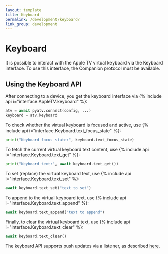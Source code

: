 ```yaml
---
layout: template
title: Keyboard
permalink: /development/keyboard/
link_group: development
---
```

# Keyboard

It is possible to interact with the Apple TV virtual keyboard via the Keyboard interface.
To use this interface, the Companion protocol must be available.

## Using the Keyboard API

After connecting to a device, you get the keyboard interface via {% include api i="interface.AppleTV.keyboard" %}:

```python
atv = await pyatv.connect(config, ...)
keyboard = atv.keyboard
```

To check whether the virtual keyboard is focused and active, use {% include api i="interface.Keyboard.text_focus_state" %}:

```python
print("Keyboard focus state:", keyboard.text_focus_state)
```

To fetch the current virtual keyboard text content, use {% include api i="interface.Keyboard.text_get" %}:

```python
print("Keyboard text:", await keyboard.text_get())
```

To set (replace) the virtual keyboard text, use {% include api i="interface.Keyboard.text_set" %}:

```python
await keyboard.text_set("text to set")
```

To append to the virtual keyboard text, use {% include api i="interface.Keyboard.text_append" %}:

```python
await keyboard.text_append("text to append")
```

Finally, to clear the virtual keyboard text, use {% include api i="interface.Keyboard.text_clear" %}:

```python
await keyboard.text_clear()
```

The keyboard API supports push updates via a listener, as described [here](../listeners#keyboard-updates).
